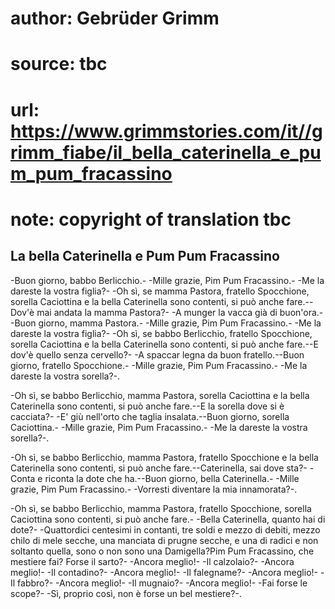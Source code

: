 # author: Gebrüder Grimm
# source: tbc
# url: https://www.grimmstories.com/it//grimm_fiabe/il_bella_caterinella_e_pum_pum_fracassino
# note: copyright of translation tbc

## La bella Caterinella e Pum Pum Fracassino 

-Buon giorno, babbo Berlicchio.- -Mille grazie, Pim Pum Fracassino.- -Me
la dareste la vostra figlia?- -Oh sì, se mamma Pastora, fratello
Spocchione, sorella Caciottina e la bella Caterinella sono contenti, si
può anche fare.--Dov'è mai andata la mamma Pastora?- -A munger la
vacca già di buon'ora.--Buon giorno, mamma Pastora.- -Mille grazie,
Pim Pum Fracassino.- -Me la dareste la vostra figlia?- -Oh sì, se babbo
Berlicchio, fratello Spocchione, sorella Caciottina e la bella
Caterinella sono contenti, si può anche fare.--E dov'è quello senza
cervello?- -A spaccar legna da buon fratello.--Buon giorno, fratello
Spocchione.- -Mille grazie, Pim Pum Fracassino.- -Me la dareste la
vostra sorella?-.

-Oh sì, se babbo Berlicchio, mamma Pastora, sorella Caciottina e la
bella Caterinella sono contenti, si può anche fare.--E la sorella dove
si è cacciata?- -E' giù nell'orto che taglia insalata.--Buon giorno,
sorella Caciottina.- -Mille grazie, Pim Pum Fracassino.- -Me la dareste
la vostra sorella?-.

-Oh sì, se babbo Berlicchio, mamma Pastora, fratello Spocchione e la
bella Caterinella sono contenti, si può anche fare.--Caterinella, sai
dove sta?- -Conta e riconta la dote che ha.--Buon giorno, bella
Caterinella.- -Mille grazie, Pim Pum Fracassino.- -Vorresti diventare la
mia innamorata?-.

-Oh sì, se babbo Berlicchio, mamma Pastora, fratello Spocchione, sorella
Caciottina sono contenti, si può anche fare.- -Bella Caterinella, quanto
hai di dote?- -Quattordici centesimi in contanti, tre soldi e mezzo di
debiti, mezzo chilo di mele secche, una manciata di prugne secche, e una
di radici e non soltanto quella, sono o non sono una Damigella?Pim Pum
Fracassino, che mestiere fai? Forse il sarto?- -Ancora meglio!- -Il
calzolaio?- -Ancora meglio!- -Il contadino?- -Ancora meglio!- -Il
falegname?- -Ancora meglio!- -Il fabbro?- -Ancora meglio!- -Il mugnaio?-
-Ancora meglio!- -Fai forse le scope?- -Sì, proprio così, non è forse un
bel mestiere?-.
